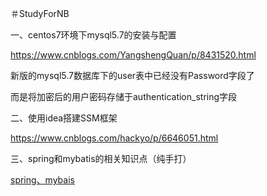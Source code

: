 ＃StudyForNB


一、centos7环境下mysql5.7的安装与配置


https://www.cnblogs.com/YangshengQuan/p/8431520.html

新版的mysql5.7数据库下的user表中已经没有Password字段了

而是将加密后的用户密码存储于authentication_string字段


二、使用idea搭建SSM框架

https://www.cnblogs.com/hackyo/p/6646051.html


三、spring和mybatis的相关知识点（纯手打）

[spring、mybais](https://github.com/hssnb/StudyForNB/blob/master/SpringAndMybatis.txt)
